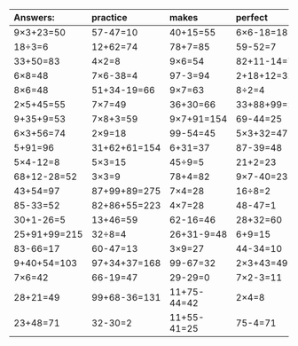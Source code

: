 | Answers: | practice | makes | perfect | ! |
| :--- | :--- | :--- | :--- | :--- |
| 9×3+23=50 | 57-47=10 | 40+15=55 | 6×6-18=18 | 6×5=30 | 
| 18÷3=6 | 12+62=74 | 78+7=85 | 59-52=7 | 9×7+23=86 | 
| 33+50=83 | 4×2=8 | 9×6=54 | 82+11-14=79 | 6×2=12 | 
| 6×8=48 | 7×6-38=4 | 97-3=94 | 2+18+12=32 | 35÷5=7 | 
| 8×6=48 | 51+34-19=66 | 9×7=63 | 8÷2=4 | 38+60=98 | 
| 2×5+45=55 | 7×7=49 | 36+30=66 | 33+88+99=220 | 90-73=17 | 
| 9+35+9=53 | 7×8+3=59 | 9×7+91=154 | 69-44=25 | 9×4=36 | 
| 6×3+56=74 | 2×9=18 | 99-54=45 | 5×3+32=47 | 5×7=35 | 
| 5+91=96 | 31+62+61=154 | 6+31=37 | 87-39=48 | 93-19=74 | 
| 5×4-12=8 | 5×3=15 | 45÷9=5 | 21+2=23 | 4×6=24 | 
| 68+12-28=52 | 3×3=9 | 78+4=82 | 9×7-40=23 | 90-60=30 | 
| 43+54=97 | 87+99+89=275 | 7×4=28 | 16÷8=2 | 6×7=42 | 
| 85-33=52 | 82+86+55=223 | 4×7=28 | 48-47=1 | 88-14=74 | 
| 30+1-26=5 | 13+46=59 | 62-16=46 | 28+32=60 | 73+20=93 | 
| 25+91+99=215 | 32÷8=4 | 26+31-9=48 | 6+9=15 | 8×4=32 | 
| 83-66=17 | 60-47=13 | 3×9=27 | 44-34=10 | 79-20=59 | 
| 9+40+54=103 | 97+34+37=168 | 99-67=32 | 2×3+43=49 | 25+43=68 | 
| 7×6=42 | 66-19=47 | 29-29=0 | 7×2-3=11 | 7×2=14 | 
| 28+21=49 | 99+68-36=131 | 11+75-44=42 | 2×4=8 | 60-30=30 | 
| 23+48=71 | 32-30=2 | 11+55-41=25 | 75-4=71 | 5×2=10 | 
